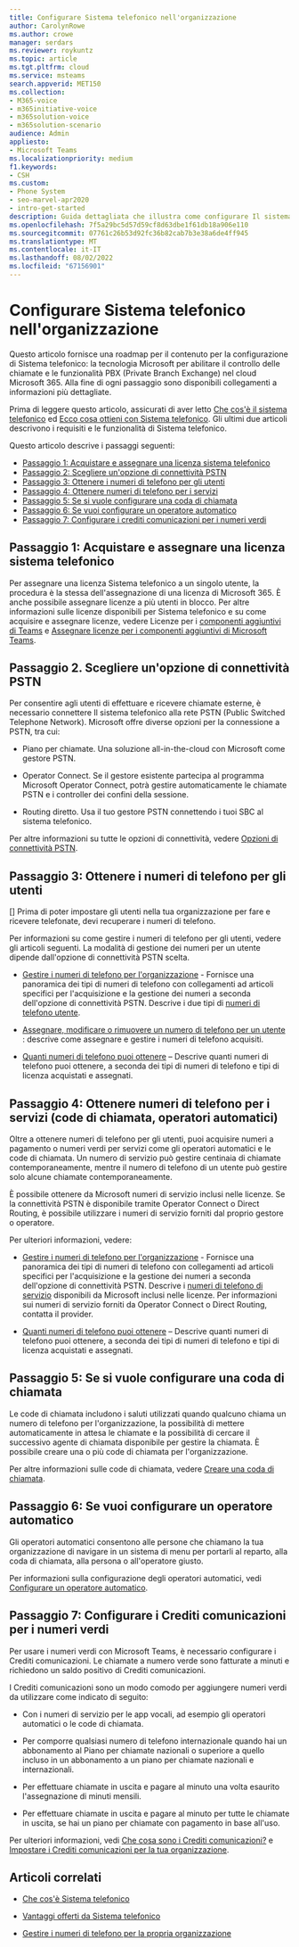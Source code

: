 ```yaml
---
title: Configurare Sistema telefonico nell'organizzazione
author: CarolynRowe
ms.author: crowe
manager: serdars
ms.reviewer: roykuntz
ms.topic: article
ms.tgt.pltfrm: cloud
ms.service: msteams
search.appverid: MET150
ms.collection:
- M365-voice
- m365initiative-voice
- m365solution-voice
- m365solution-scenario
audience: Admin
appliesto:
- Microsoft Teams
ms.localizationpriority: medium
f1.keywords:
- CSH
ms.custom:
- Phone System
- seo-marvel-apr2020
- intro-get-started
description: Guida dettagliata che illustra come configurare Il sistema telefonico di Teams per l'organizzazione in Microsoft 365.
ms.openlocfilehash: 7f5a29bc5d57d59cf8d63dbe1f61db18a906e110
ms.sourcegitcommit: 07761c26b53d92fc36b82cab7b3e38a6de4ff945
ms.translationtype: MT
ms.contentlocale: it-IT
ms.lasthandoff: 08/02/2022
ms.locfileid: "67156901"
---
```

# <a name="set-up-phone-system-in-your-organization"></a>Configurare Sistema telefonico nell'organizzazione

Questo articolo fornisce una roadmap per il contenuto per la configurazione di Sistema telefonico: la tecnologia Microsoft per abilitare il controllo delle chiamate e le funzionalità PBX (Private Branch Exchange) nel cloud Microsoft 365. Alla fine di ogni passaggio sono disponibili collegamenti a informazioni più dettagliate.

Prima di leggere questo articolo, assicurati di aver letto [Che cos'è il sistema telefonico](what-is-phone-system-in-office-365.md) ed [Ecco cosa ottieni con Sistema telefonico](here-s-what-you-get-with-phone-system.md). Gli ultimi due articoli descrivono i requisiti e le funzionalità di Sistema telefonico.

Questo articolo descrive i passaggi seguenti:

- [Passaggio 1: Acquistare e assegnare una licenza sistema telefonico](#step-1-buy-and-assign-a-phone-system-license)
- [Passaggio 2: Scegliere un'opzione di connettività PSTN](#step-2-choose-a-pstn-connectivity-option)
- [Passaggio 3: Ottenere i numeri di telefono per gli utenti](#step-3-get-phone-numbers-for-your-users)
- [Passaggio 4: Ottenere numeri di telefono per i servizi](#step-4-get-phone-numbers-for-services-call-queues-auto-attendants)
- [Passaggio 5: Se si vuole configurare una coda di chiamata](#step-5-if-you-want-to-set-up-a-call-queue)
- [Passaggio 6: Se vuoi configurare un operatore automatico](#step-6-if-you-want-to-set-up-an-auto-attendant)
- [Passaggio 7: Configurare i crediti comunicazioni per i numeri verdi](#step-7-set-up-communications-credits-for-toll-free-numbers)

## <a name="step-1-buy-and-assign-a-phone-system-license"></a>Passaggio 1: Acquistare e assegnare una licenza sistema telefonico

Per assegnare una licenza Sistema telefonico a un singolo utente, la procedura è la stessa dell'assegnazione di una licenza di Microsoft 365. È anche possibile assegnare licenze a più utenti in blocco. Per altre informazioni sulle licenze disponibili per Sistema telefonico e su come acquisire e assegnare licenze, vedere Licenze per i [componenti aggiuntivi di Teams](/microsoftteams//teams-add-on-licensing/microsoft-teams-add-on-licensing) e [Assegnare licenze per i componenti aggiuntivi di Microsoft Teams](/microsoftteams/teams-add-on-licensing/assign-teams-add-on-licenses).

## <a name="step-2-choose-a-pstn-connectivity-option"></a>Passaggio 2. Scegliere un'opzione di connettività PSTN

Per consentire agli utenti di effettuare e ricevere chiamate esterne, è necessario connettere Il sistema telefonico alla rete PSTN (Public Switched Telephone Network). Microsoft offre diverse opzioni per la connessione a PSTN, tra cui:

- Piano per chiamate. Una soluzione all-in-the-cloud con Microsoft come gestore PSTN.

- Operator Connect. Se il gestore esistente partecipa al programma Microsoft Operator Connect, potrà gestire automaticamente le chiamate PSTN e i controller dei confini della sessione.

- Routing diretto. Usa il tuo gestore PSTN connettendo i tuoi SBC al sistema telefonico.

Per altre informazioni su tutte le opzioni di connettività, vedere [Opzioni di connettività PSTN](pstn-connectivity.md).

## <a name="step-3-get-phone-numbers-for-your-users"></a>Passaggio 3: Ottenere i numeri di telefono per gli utenti

[] Prima di poter impostare gli utenti nella tua organizzazione per fare e ricevere telefonate, devi recuperare i numeri di telefono.

Per informazioni su come gestire i numeri di telefono per gli utenti, vedere gli articoli seguenti. La modalità di gestione dei numeri per un utente dipende dall'opzione di connettività PSTN scelta.

- [Gestire i numeri di telefono per l'organizzazione](manage-phone-numbers-landing-page.md) - Fornisce una panoramica dei tipi di numeri di telefono con collegamenti ad articoli specifici per l'acquisizione e la gestione dei numeri a seconda dell'opzione di connettività PSTN.
Descrive i due tipi di [numeri di telefono utente](manage-phone-numbers-landing-page.md#user-telephone-numbers).

- [Assegnare, modificare o rimuovere un numero di telefono per un utente](assign-change-or-remove-a-phone-number-for-a-user.md) : descrive come assegnare e gestire i numeri di telefono acquisiti.

- [Quanti numeri di telefono puoi ottenere](how-many-phone-numbers-can-you-get.md) – Descrive quanti numeri di telefono puoi ottenere, a seconda dei tipi di numeri di telefono e tipi di licenza acquistati e assegnati.

## <a name="step-4-get-phone-numbers-for-services-call-queues-auto-attendants"></a>Passaggio 4: Ottenere numeri di telefono per i servizi (code di chiamata, operatori automatici)

Oltre a ottenere numeri di telefono per gli utenti, puoi acquisire numeri a pagamento o numeri verdi per servizi come gli operatori automatici e le code di chiamata. Un numero di servizio può gestire centinaia di chiamate contemporaneamente, mentre il numero di telefono di un utente può gestire solo alcune chiamate contemporaneamente.

È possibile ottenere da Microsoft numeri di servizio inclusi nelle licenze. Se la connettività PSTN è disponibile tramite Operator Connect o Direct Routing, è possibile utilizzare i numeri di servizio forniti dal proprio gestore o operatore.

Per ulteriori informazioni, vedere:

- [Gestire i numeri di telefono per l'organizzazione](manage-phone-numbers-landing-page.md) - Fornisce una panoramica dei tipi di numeri di telefono con collegamenti ad articoli specifici per l'acquisizione e la gestione dei numeri a seconda dell'opzione di connettività PSTN.
Descrive i [numeri di telefono di servizio](manage-phone-numbers-landing-page.md#service-telephone-numbers) disponibili da Microsoft inclusi nelle licenze. Per informazioni sui numeri di servizio forniti da Operator Connect o Direct Routing, contatta il provider.

- [Quanti numeri di telefono puoi ottenere](how-many-phone-numbers-can-you-get.md) – Descrive quanti numeri di telefono puoi ottenere, a seconda dei tipi di numeri di telefono e tipi di licenza acquistati e assegnati.

## <a name="step-5-if-you-want-to-set-up-a-call-queue"></a>Passaggio 5: Se si vuole configurare una coda di chiamata

Le code di chiamata includono i saluti utilizzati quando qualcuno chiama un numero di telefono per l'organizzazione, la possibilità di mettere automaticamente in attesa le chiamate e la possibilità di cercare il successivo agente di chiamata disponibile per gestire la chiamata. È possibile creare una o più code di chiamata per l'organizzazione.

Per altre informazioni sulle code di chiamata, vedere [Creare una coda di chiamata](create-a-phone-system-call-queue.md).

## <a name="step-6-if-you-want-to-set-up-an-auto-attendant"></a>Passaggio 6: Se vuoi configurare un operatore automatico

Gli operatori automatici consentono alle persone che chiamano la tua organizzazione di navigare in un sistema di menu per portarli al reparto, alla coda di chiamata, alla persona o all'operatore giusto.

Per informazioni sulla configurazione degli operatori automatici, vedi [Configurare un operatore automatico](create-a-phone-system-auto-attendant.md).

## <a name="step-7-set-up-communications-credits-for-toll-free-numbers"></a>Passaggio 7: Configurare i Crediti comunicazioni per i numeri verdi

Per usare i numeri verdi con Microsoft Teams, è necessario configurare i Crediti comunicazioni. Le chiamate a numero verde sono fatturate a minuti e richiedono un saldo positivo di Crediti comunicazioni.

I Crediti comunicazioni sono un modo comodo per aggiungere numeri verdi da utilizzare come indicato di seguito:

- Con i numeri di servizio per le app vocali, ad esempio gli operatori automatici o le code di chiamata.

- Per comporre qualsiasi numero di telefono internazionale quando hai un abbonamento al Piano per chiamate nazionali o superiore a quello incluso in un abbonamento a un piano per chiamate nazionali e internazionali.

- Per effettuare chiamate in uscita e pagare al minuto una volta esaurito l'assegnazione di minuti mensili.

- Per effettuare chiamate in uscita e pagare al minuto per tutte le chiamate in uscita, se hai un piano per chiamate con pagamento in base all'uso.

Per ulteriori informazioni, vedi [Che cosa sono i Crediti comunicazioni?](what-are-communications-credits.md) e [Impostare i Crediti comunicazioni per la tua organizzazione](set-up-communications-credits-for-your-organization.md).

## <a name="related-articles"></a>Articoli correlati

- [Che cos'è Sistema telefonico](what-is-phone-system-in-office-365.md)

- [Vantaggi offerti da Sistema telefonico](here-s-what-you-get-with-phone-system.md)

- [Gestire i numeri di telefono per la propria organizzazione](manage-phone-numbers-landing-page.md)
